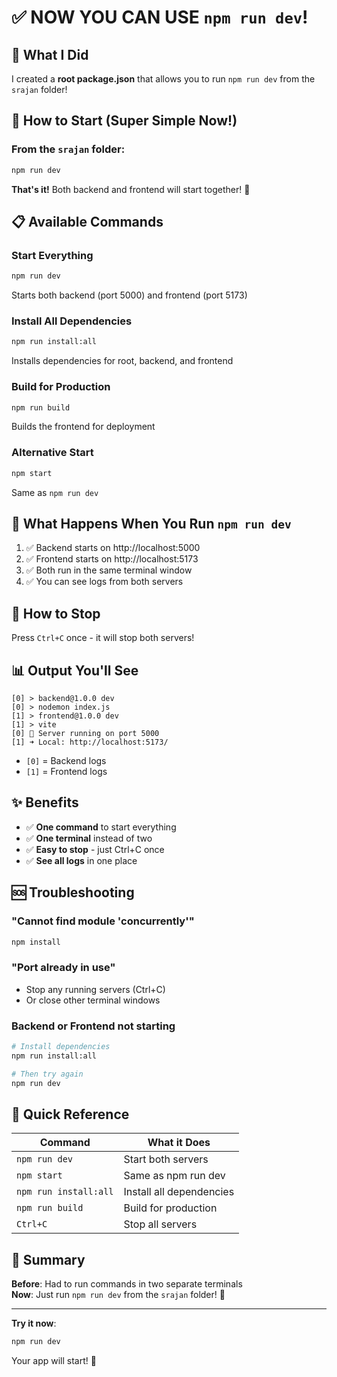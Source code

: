 # ✅ NOW YOU CAN USE `npm run dev`!

## 🎉 What I Did

I created a **root package.json** that allows you to run `npm run dev` from the `srajan` folder!

## 🚀 How to Start (Super Simple Now!)

### From the `srajan` folder:

```bash
npm run dev
```

**That's it!** Both backend and frontend will start together! 🎊

## 📋 Available Commands

### Start Everything
```bash
npm run dev
```
Starts both backend (port 5000) and frontend (port 5173)

### Install All Dependencies
```bash
npm run install:all
```
Installs dependencies for root, backend, and frontend

### Build for Production
```bash
npm run build
```
Builds the frontend for deployment

### Alternative Start
```bash
npm start
```
Same as `npm run dev`

## 🎯 What Happens When You Run `npm run dev`

1. ✅ Backend starts on http://localhost:5000
2. ✅ Frontend starts on http://localhost:5173
3. ✅ Both run in the same terminal window
4. ✅ You can see logs from both servers

## 🛑 How to Stop

Press `Ctrl+C` once - it will stop both servers!

## 📊 Output You'll See

```
[0] > backend@1.0.0 dev
[0] > nodemon index.js
[1] > frontend@1.0.0 dev
[1] > vite
[0] 🚀 Server running on port 5000
[1] ➜ Local: http://localhost:5173/
```

- `[0]` = Backend logs
- `[1]` = Frontend logs

## ✨ Benefits

- ✅ **One command** to start everything
- ✅ **One terminal** instead of two
- ✅ **Easy to stop** - just Ctrl+C once
- ✅ **See all logs** in one place

## 🆘 Troubleshooting

### "Cannot find module 'concurrently'"
```bash
npm install
```

### "Port already in use"
- Stop any running servers (Ctrl+C)
- Or close other terminal windows

### Backend or Frontend not starting
```bash
# Install dependencies
npm run install:all

# Then try again
npm run dev
```

## 🎯 Quick Reference

| Command | What it Does |
|---------|-------------|
| `npm run dev` | Start both servers |
| `npm start` | Same as npm run dev |
| `npm run install:all` | Install all dependencies |
| `npm run build` | Build for production |
| `Ctrl+C` | Stop all servers |

## 🎉 Summary

**Before**: Had to run commands in two separate terminals  
**Now**: Just run `npm run dev` from the `srajan` folder! 🚀

---

**Try it now**:
```bash
npm run dev
```

Your app will start! 🎊
